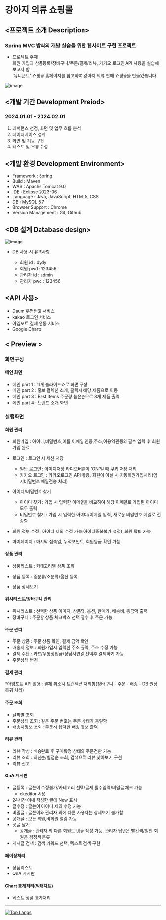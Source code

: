 # 강아지 의류 쇼핑몰

## <프로젝트 소개 Description> 
### Spring MVC 방식의 개발 실습을 위한 웹사이트 구현 프로젝트
* 프로젝트 주제<br/>
  회원 가입과 상품등록/장바구니/주문/결제/리뷰, 카카오 로그인 API 사용을 실습해보고자 함<br/>
  '뮤니쿤트' 쇼핑몰 홈페이지를 참고하여 강아지 의류 판매 쇼핑몰을 만들었습니다.<br/>

![image](https://github.com/5soso/springProjectS10/assets/145426936/a155620b-15b3-44da-aaf8-d730b1be555c)


## <개발 기간 Development Preiod>
### 2024.01.01 - 2024.02.01
1. 레퍼런스 선정, 화면 및 업무 흐름 분석
2. 데이터베이스 설계
3. 화면 및 기능 구현
4. 테스트 및 오류 수정

## <개발 환경 Development Environment>
* Framework : Spring
* Build : Maven
* WAS : Apache Tomcat 9.0
* IDE : Eclipse 2023-06
* Language : Java, JavaScript, HTML5, CSS
* DB : MySQL 5.7
* Browser Support : Chrome
* Version Management : Git, Github

## <DB 설계 Database design>
![image](https://github.com/5soso/springProjectS10/assets/145426936/c697ee42-fbfa-4bd5-964e-9572c9d3c026)

* DB 사용 시 유의사항

  * 회원 id : dydy
  * 회원 pwd : 123456
  * 관리자 id : admin
  * 관리자 pwd : 123456

## <API 사용>
* Daum 우편번호 서비스
* kakao 로그인 서비스
* 아임포트 결제 연동 서비스
* Google Charts

## < Preview >
### 화면구성
#### 메인 화면
* 메인 part 1 : 11개 슬라이드쇼로 화면 구성
* 메인 part 2 : 홍보 컬렉션 소개, 클릭시 해당 제품으로 이동
* 메인 part 3 : Best Items 주문량 높은순으로 8개 제품 출력
* 메인 part 4 : 브랜드 소개 화면


### 실행화면
#### 회원 관리
* 회원가입 : 아이디,비밀번호,이름,이메일 인증,주소,이용약관동의 필수 입력 후 회원가입 완료 
* 로그인 : 로그인 시 세션 저장
  * 일반 로그인 : 아이디저장 라디오버튼이 'ON'일 때 쿠키 저장 처리
  * 카카오 로그인 : 카카오로그인 API 활용, 회원이 아닐 시 자동회원가입처리(임시비밀번호 메일전송 처리)
 
* 아이디/비밀번호 찾기
  * 아이디 찾기 : 가입 시 입력한 이메일을 비교하여 해당 이메일로 가입된 아이디 모두 출력
  * 비밀번호 찾기 : 가입 시 입력한 아이디/이메일 입력, 새로운 비밀번호 메일로 전송함

* 회원 정보 수정 : 아이디 제외 수정 가능(아이디중복불가 설정), 회원 탈퇴 가능  
* 마이페이지 : 마지막 접속일, 누적포인트, 회원등급 확인 가능


#### 상품 관리
* 상품리스트 : 카테고리별 상품 조회
* 상품 등록 : 중분류/소분류/옵션 등록

* 상품 상세보기

#### 위시리스트/장바구니 관리
* 위시리스트 : 선택한 상품 이미지, 상품명, 옵션, 판매가, 배송비, 총금액 출력 
* 장바구니 : 주문할 상품 체크박스 선택 필수 후 주문 가능


#### 주문 관리
* 주문 상품 : 주문 상품 확인, 결제 금액 확인
* 배송지 정보 : 회원가입시 입력한 주소 출력, 주소 수정 가능
* 결제 수단 : 카드/무통장입금/상담사연결 선택후 결제하기 가능
* 주문상태 변경

#### 결제 관리
*아임포트 API 활용 : 결제 취소시 트랜잭션 처리함(장바구니 - 주문 - 배송 - DB 원상복귀 처리)


#### 주문 조회
* 날짜별 조회
* 주문상태 조회 : 같은 주문 번호는 주문 상태가 동일함
* 배송지정보 조회 : 주문시 입력한 배송 정보 출력


#### 리뷰 관리
* 리뷰 작성 : 배송완료 후 구매확정 상태의 주문건만 가능
* 리뷰 조회 : 최신순/별점순 조회, 검색으로 리뷰 찾아보기 구현
* 리뷰 신고


#### QnA 게시판
* 글등록 : 글쓴이 수정불가/카테고리 선택/글제 필수입력/비밀글 체크 가능
  * ckeditor 사용
* 24시간 이내 작성한 글에 New 표시
* 글수정 : 글쓴이 아이디 제외 수정 가능
* 비밀글 : 글쓴이와 관리자 외에 다른 사용자는 상세보기 불가함
* 공개글 : 모든 회원,비회원 열람 가능
* 댓글 달기
  * 공개글 : 관리자 외 다른 회원도 댓글 작성 가능, 관리자 답변은 빨간색/일반 회원은 검정색 분류
* 게시글 검색 : 검색 키워드 선택, 텍스트 검색 구현


#### 페이징처리
* 상품리스트
* QnA 게시판


#### Chart 통계처리(막대차트)
* 베스트 상품 통계처리

***

[![Top Langs](https://github-readme-stats.vercel.app/api/top-langs/?username=5soso)](https://github.com/anuraghazra/github-readme-stats)


